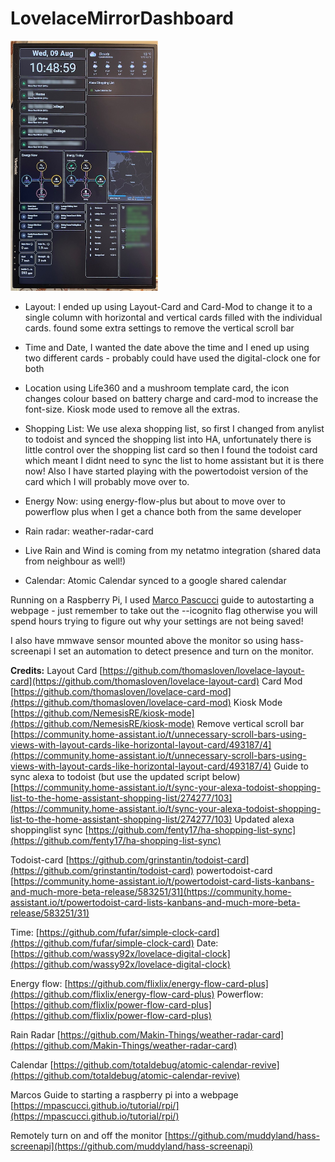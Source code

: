 # LovelaceMirrorDashboard

<a href="Mirror-small.jpg"><img src="Mirror-small.jpg" height=400></a>
* Layout: I ended up using Layout-Card and Card-Mod to change it to a single column with horizontal and vertical cards filled with the individual cards. found some extra settings to remove the vertical scroll bar

* Time and Date, I wanted the date above the time and I ened up using two different cards - probably could have used the digital-clock one for both

* Location using Life360 and a mushroom template card, the icon changes colour based on battery charge and card-mod to increase the font-size. Kiosk mode used to remove all the extras.

* Shopping List: We use alexa shopping list, so first I changed from anylist to todoist and synced the shopping list into HA, unfortunately there is little control over the shopping list card so then I found the todoist card which meant I didnt need to sync the list to home assistant but it is there now!  Also I have started playing with the powertodoist version of the card which I will probably move over to.

* Energy Now: using energy-flow-plus but about to move over to powerflow plus when I get a chance both from the same developer

* Rain radar: weather-radar-card

* Live Rain and Wind is coming from my netatmo integration (shared data from neighbour as well!)

* Calendar: Atomic Calendar synced to a google shared calendar

Running on a Raspberry Pi, I used [Marco Pascucci](https://mpascucci.github.io/)  guide to autostarting a webpage - just remember to take out the --icognito flag otherwise you will spend hours trying to figure out why your settings are not being saved!

I also have mmwave sensor mounted above the monitor so using hass-screenapi I set an automation to detect presence and turn on the monitor.


**Credits:** 
Layout Card [https://github.com/thomasloven/lovelace-layout-card](https://github.com/thomasloven/lovelace-layout-card)
Card Mod [https://github.com/thomasloven/lovelace-card-mod](https://github.com/thomasloven/lovelace-card-mod)
Kiosk Mode [https://github.com/NemesisRE/kiosk-mode](https://github.com/NemesisRE/kiosk-mode)
Remove vertical scroll bar [https://community.home-assistant.io/t/unnecessary-scroll-bars-using-views-with-layout-cards-like-horizontal-layout-card/493187/4](https://community.home-assistant.io/t/unnecessary-scroll-bars-using-views-with-layout-cards-like-horizontal-layout-card/493187/4)
Guide to sync alexa to todoist (but use the updated script below) [https://community.home-assistant.io/t/sync-your-alexa-todoist-shopping-list-to-the-home-assistant-shopping-list/274277/103](https://community.home-assistant.io/t/sync-your-alexa-todoist-shopping-list-to-the-home-assistant-shopping-list/274277/103)
Updated alexa shoppinglist sync [https://github.com/fenty17/ha-shopping-list-sync](https://github.com/fenty17/ha-shopping-list-sync)


Todoist-card [https://github.com/grinstantin/todoist-card](https://github.com/grinstantin/todoist-card)
powertodoist-card [https://community.home-assistant.io/t/powertodoist-card-lists-kanbans-and-much-more-beta-release/583251/31](https://community.home-assistant.io/t/powertodoist-card-lists-kanbans-and-much-more-beta-release/583251/31)

Time: [https://github.com/fufar/simple-clock-card](https://github.com/fufar/simple-clock-card)
Date: [https://github.com/wassy92x/lovelace-digital-clock](https://github.com/wassy92x/lovelace-digital-clock)

Energy flow: [https://github.com/flixlix/energy-flow-card-plus](https://github.com/flixlix/energy-flow-card-plus)
Powerflow:[https://github.com/flixlix/power-flow-card-plus](https://github.com/flixlix/power-flow-card-plus)

Rain Radar [https://github.com/Makin-Things/weather-radar-card](https://github.com/Makin-Things/weather-radar-card)

Calendar [https://github.com/totaldebug/atomic-calendar-revive](https://github.com/totaldebug/atomic-calendar-revive)

Marcos Guide to starting a raspberry pi into a webpage [https://mpascucci.github.io/tutorial/rpi/](https://mpascucci.github.io/tutorial/rpi/)

Remotely turn on and off the monitor [https://github.com/muddyland/hass-screenapi](https://github.com/muddyland/hass-screenapi)
